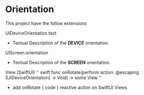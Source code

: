#  Orientation

This project have the follow extensions

UIDeviceOrientation.text
- Textual Description of the **DEVICE** orientation.

UIScreen.orientation
- Textual Description of the **SCREEN** orientation.

View (SwiftUI)
   '' swift
      func onRotate(perform action: @escaping (UIDeviceOrientation) -> Void) -> some View
   ''
   - add onRotate { code } reactive action on SwiftUI Views


